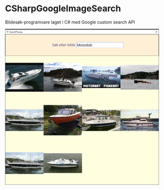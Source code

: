 # CSharpGoogleImageSearch
Bildesøk-programvare laget i C# med Google custom search API

![Bildet av programvare](examplePictures/example.PNG?raw=true "Bildesøk")
